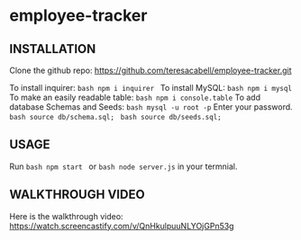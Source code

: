 # employee-tracker

## INSTALLATION
Clone the github repo: https://github.com/teresacabell/employee-tracker.git

To install inquirer: ```bash npm i inquirer ```
To install MySQL: ```bash npm i mysql```
To make an easily readable table: ```bash npm i console.table```
To add database Schemas and Seeds: ```bash mysql -u root -p```
Enter your password.
```bash source db/schema.sql; ```
```bash source db/seeds.sql;```

## USAGE
Run ```bash npm start ``` or ```bash node server.js``` in your termnial.

## WALKTHROUGH VIDEO
Here is the walkthrough video: https://watch.screencastify.com/v/QnHkulpuuNLYOjGPn53g
